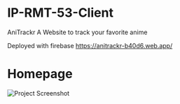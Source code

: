 # IP-RMT-53-Client
AniTrackr
A Website to track your favorite anime

Deployed with firebase
https://anitrackr-b40d6.web.app/

# Homepage
![Project Screenshot](https://i.imgur.com/3UG2tv9.png)
